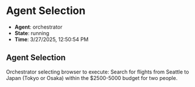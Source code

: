 # Agent Selection

- **Agent**: orchestrator
- **State**: running
- **Time**: 3/27/2025, 12:50:54 PM

## Agent Selection

Orchestrator selecting browser to execute: Search for flights from Seattle to Japan (Tokyo or Osaka) within the $2500-5000 budget for two people.

